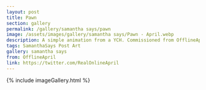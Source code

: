 ```yaml
---
layout: post
title: Pawn
section: gallery
permalink: /gallery/samantha says/pawn
image: /assets/images/gallery/samantha says/Pawn - April.webp
description: A simple animation from a YCH. Commissioned from OfflineApril.
tags: SamanthaSays Post Art
gallery: samantha says
from: OfflineApril
link: https://twitter.com/RealOnlineApril
---
```

{% include imageGallery.html %}
